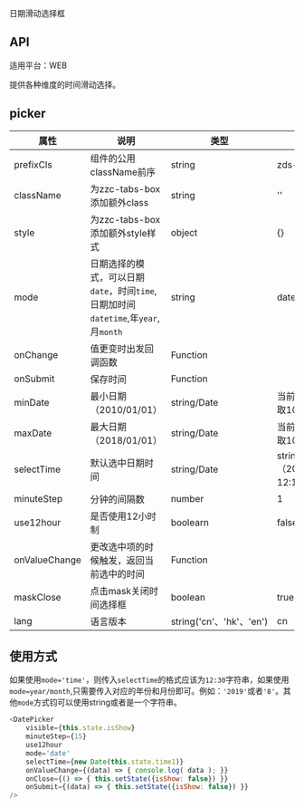 日期滑动选择框

## API

适用平台：WEB

提供各种维度的时间滑动选择。


## picker

| 属性          | 说明                                                                               | 类型                     | 默认值                     |
| ------------- | ---------------------------------------------------------------------------------- | ------------------------ | -------------------------- |
| prefixCls     | 组件的公用className前序                                                            | string                   | zds-picker                 |
| className     | 为zzc-tabs-box添加额外class                                                        | string                   | ''                         |
| style         | 为zzc-tabs-box添加额外style样式                                                    | object                   | {}                         |
| mode          | 日期选择的模式，可以日期`date`，时间`time`,日期加时间`datetime`,年`year`,月`month` | string                   | date                       |
| onChange      | 值更变时出发回调函数                                                               | Function                 |                            |
| onSubmit      | 保存时间                                                                           | Function                 |                            |
| minDate       | 最小日期（2010/01/01）                                                             | string/Date              | 当前年份向前取10年         |
| maxDate       | 最大日期（2018/01/01）                                                             | string/Date              | 当前年份向后取10年         |
| selectTime    | 默认选中日期时间                                                                   | string/Date              | string（2018/01/01 12:10） |  |
| minuteStep    | 分钟的间隔数                                                                       | number                   | 1                          |
| use12hour     | 是否使用12小时制                                                                   | boolearn                 | false                      |
| onValueChange | 更改选中项的时候触发，返回当前选中的时间                                           | Function                 |                            |
| maskClose     | 点击mask关闭时间选择框                                                             | boolean                  | true                       |
| lang          | 语言版本                                                                           | string('cn'、'hk'、'en') | cn                         |

## 使用方式

如果使用`mode='time'`，则传入`selectTime`的格式应该为`12:30`字符串，如果使用`mode=year/month`,只需要传入对应的年份和月份即可。例如：`'2019'`或者`'8'`。其他`mode`方式钧可以使用string或者是一个字符串。

```JavaScript
<DatePicker
    visible={this.state.isShow}
    minuteStep={15}
    use12hour
    mode='date'
    selectTime={new Date(this.state.time1)}
    onValueChange={(data) => { console.log( data ); }}
    onClose={() => { this.setState({isShow: false}) }}
    onSubmit={(data) => { this.setState({isShow: false}) }}
/>
```